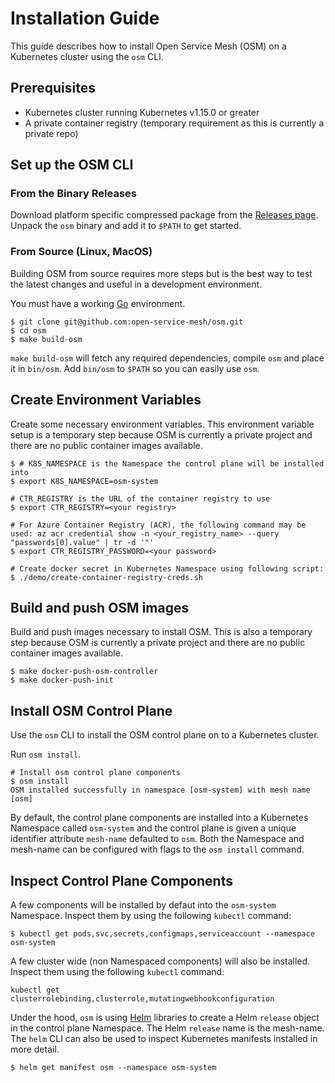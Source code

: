 # Installation Guide

This guide describes how to install Open Service Mesh (OSM) on a Kubernetes cluster using the `osm` CLI.

## Prerequisites
- Kubernetes cluster running Kubernetes v1.15.0 or greater
- A private container registry (temporary requirement as this is currently a private repo)

## Set up the OSM CLI

### From the Binary Releases
Download platform specific compressed package from the [Releases page](https://github.com/open-service-mesh/osm/releases).
Unpack the `osm` binary and add it to `$PATH` to get started.

### From Source (Linux, MacOS)
Building OSM from source requires more steps but is the best way to test the latest changes and useful in a development environment.

You must have a working [Go](https://golang.org/doc/install) environment.

```console
$ git clone git@github.com:open-service-mesh/osm.git
$ cd osm
$ make build-osm
```
`make build-osm` will fetch any required dependencies, compile `osm` and place it in `bin/osm`. Add `bin/osm` to `$PATH` so you can easily use `osm`.

## Create Environment Variables
Create some necessary environment variables. This environment variable setup is a temporary step because OSM is currently a private project and there are no public container images available.
```console
$ # K8S_NAMESPACE is the Namespace the control plane will be installed into
$ export K8S_NAMESPACE=osm-system

# CTR_REGISTRY is the URL of the container registry to use
$ export CTR_REGISTRY=<your registry>

# For Azure Container Registry (ACR), the following command may be used: az acr credential show -n <your_registry_name> --query "passwords[0].value" | tr -d '"'
$ export CTR_REGISTRY_PASSWORD=<your password>

# Create docker secret in Kubernetes Namespace using following script:
$ ./demo/create-container-registry-creds.sh

```

## Build and push OSM images
Build and push images necessary to install OSM. This is also a temporary step because OSM is currently a private project and there are no public container images available.

```console
$ make docker-push-osm-controller
$ make docker-push-init
```

## Install OSM Control Plane
Use the `osm` CLI to install the OSM control plane on to a Kubernetes cluster.

Run `osm install`.
```console
# Install osm control plane components
$ osm install
OSM installed successfully in namespace [osm-system] with mesh name [osm]
```

By default, the control plane components are installed into a Kubernetes Namespace called `osm-system` and the control plane is given a unique identifier attribute `mesh-name` defaulted to `osm`. Both the Namespace and mesh-name can be configured with flags to the `osm install` command.

## Inspect Control Plane Components
A few components will be installed by defaut into the `osm-system` Namespace. Inspect them by using the following `kubectl` command:
```console
$ kubectl get pods,svc,secrets,configmaps,serviceaccount --namespace osm-system
```

A few cluster wide (non Namespaced components) will also be installed. Inspect them using the following `kubectl` command:
```console
kubectl get clusterrolebinding,clusterrole,mutatingwebhookconfiguration
```

Under the hood, `osm` is using [Helm](https://helm.sh) libraries to create a Helm `release` object in the control plane Namespace. The Helm `release` name is the mesh-name. The `helm` CLI can also be used to inspect Kubernetes manifests installed in more detail.
```console
$ helm get manifest osm --namespace osm-system
```
